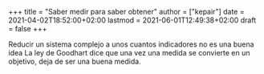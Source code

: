 +++
title = "Saber medir para saber obtener"
author = ["kepair"]
date = 2021-04-02T18:52:00+02:00
lastmod = 2021-06-01T12:49:38+02:00
draft = false
+++

Reducir un sistema complejo a unos cuantos indicadores no es una buena idea
La ley de Goodhart dice que una vez una medida se convierte en un objetivo, deja de ser una buena medida.
